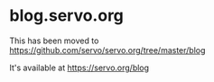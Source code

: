 # blog.servo.org

This has been moved to https://github.com/servo/servo.org/tree/master/blog

It's available at https://servo.org/blog
